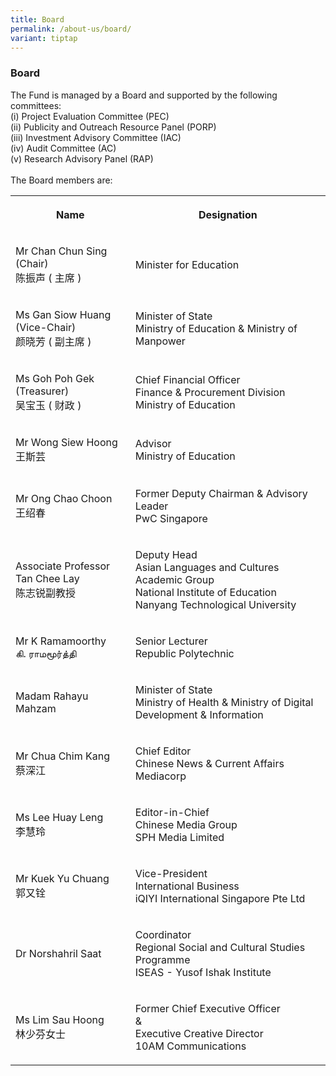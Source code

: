 ```yaml
---
title: Board
permalink: /about-us/board/
variant: tiptap
---
```

<h3>Board</h3>
<p>The Fund is managed by a Board and supported by the following committees:
<br>(i) Project Evaluation Committee (PEC)
<br>(ii) Publicity and Outreach Resource Panel (PORP)
<br>(iii) Investment Advisory Committee (IAC)
<br>(iv) Audit Committee (AC)
<br>(v) Research Advisory Panel (RAP)
<br>
<br>The Board members are:</p>
<table style="minWidth: 50px">
<colgroup>
<col>
<col>
</colgroup>
<tbody>
<tr>
<th rowspan="1" colspan="1">
<p>Name</p>
</th>
<th rowspan="1" colspan="1">
<p>Designation</p>
</th>
</tr>
<tr>
<td rowspan="1" colspan="1">
<p>Mr Chan Chun Sing (Chair)
<br>陈振声 ( 主席 )</p>
</td>
<td rowspan="1" colspan="1">
<p>Minister for Education</p>
</td>
</tr>
<tr>
<td rowspan="1" colspan="1">
<p>Ms Gan Siow Huang (Vice-Chair)
<br>颜晓芳 ( 副主席 )</p>
</td>
<td rowspan="1" colspan="1">
<p>Minister of State
<br>Ministry of Education &amp; Ministry of Manpower</p>
</td>
</tr>
<tr>
<td rowspan="1" colspan="1">
<p>Ms Goh Poh Gek (Treasurer)
<br>吴宝玉 ( 财政 )</p>
</td>
<td rowspan="1" colspan="1">
<p>Chief Financial Officer
<br>Finance &amp; Procurement Division
<br>Ministry of Education</p>
</td>
</tr>
<tr>
<td rowspan="1" colspan="1">
<p>Mr Wong Siew Hoong
<br>王斯芸</p>
</td>
<td rowspan="1" colspan="1">
<p>Advisor
<br>Ministry of Education</p>
</td>
</tr>
<tr>
<td rowspan="1" colspan="1">
<p>Mr Ong Chao Choon
<br>王绍春</p>
</td>
<td rowspan="1" colspan="1">
<p>Former Deputy Chairman &amp; Advisory Leader
<br>PwC Singapore</p>
</td>
</tr>
<tr>
<td rowspan="1" colspan="1">
<p>Associate Professor Tan Chee Lay
<br>陈志锐副教授</p>
</td>
<td rowspan="1" colspan="1">
<p>Deputy Head
<br>Asian Languages and Cultures Academic Group
<br>National Institute of Education
<br>Nanyang Technological University</p>
</td>
</tr>
<tr>
<td rowspan="1" colspan="1">
<p>Mr K Ramamoorthy
<br>கி. ராமமூர்த்தி</p>
</td>
<td rowspan="1" colspan="1">
<p>Senior Lecturer
<br>Republic Polytechnic</p>
</td>
</tr>
<tr>
<td rowspan="1" colspan="1">
<p>Madam Rahayu Mahzam</p>
</td>
<td rowspan="1" colspan="1">
<p>Minister of State
<br>Ministry of Health &amp; Ministry of Digital Development &amp; Information</p>
</td>
</tr>
<tr>
<td rowspan="1" colspan="1">
<p>Mr Chua Chim Kang
<br>蔡深江</p>
</td>
<td rowspan="1" colspan="1">
<p>Chief Editor
<br>Chinese News &amp; Current Affairs
<br>Mediacorp</p>
</td>
</tr>
<tr>
<td rowspan="1" colspan="1">
<p>Ms Lee Huay Leng
<br>李慧玲</p>
</td>
<td rowspan="1" colspan="1">
<p>Editor-in-Chief
<br>Chinese Media Group
<br>SPH Media Limited</p>
</td>
</tr>
<tr>
<td rowspan="1" colspan="1">
<p>Mr Kuek Yu Chuang
<br>郭又铨</p>
</td>
<td rowspan="1" colspan="1">
<p>Vice-President
<br>International Business
<br>iQIYI International Singapore Pte Ltd</p>
</td>
</tr>
<tr>
<td rowspan="1" colspan="1">
<p>Dr Norshahril Saat</p>
</td>
<td rowspan="1" colspan="1">
<p>Coordinator
<br>Regional Social and Cultural Studies Programme
<br>ISEAS - Yusof Ishak Institute</p>
</td>
</tr>
<tr>
<td rowspan="1" colspan="1">
<p>Ms Lim Sau Hoong
<br>林少芬女士</p>
</td>
<td rowspan="1" colspan="1">
<p>Former Chief Executive Officer
<br>&amp;
<br>Executive Creative Director
<br>10AM Communications</p>
</td>
</tr>
</tbody>
</table>
<p></p>
